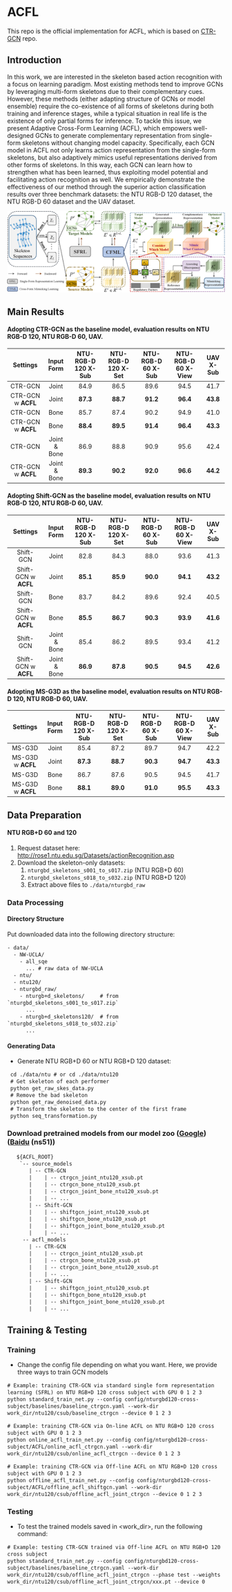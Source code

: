 # ACFL
This repo is the official implementation for ACFL, which is based on [CTR-GCN](https://github.com/Uason-Chen/CTR-GCN) repo.

## Introduction
In this work, we are interested in the skeleton based action recognition with a focus on learning paradigm. Most existing methods tend to improve GCNs by leveraging multi-form skeletons due to their complementary cues. However, these methods (either adapting structure of GCNs or model ensemble) require the co-existence of all forms of skeletons during both training and inference stages, while a typical situation in real life is the existence of only partial forms for inference. 
To tackle this issue, we present Adaptive Cross-Form Learning (ACFL), which empowers well-designed GCNs to generate complementary representation from single-form skeletons without changing model capacity. Specifically, each GCN model in ACFL not only learns action representation from the single-form skeletons, but also adaptively mimics useful representations derived from other forms of skeletons. In this way, each GCN can learn how to strengthen what has been learned, thus exploiting model potential and facilitating action recognition as well.
We empirically demonstrate the effectiveness of our method through the superior action classification results over three benchmark datasets: the NTU RGB-D 120 dataset, the NTU RGB-D 60 dataset and the UAV dataset. </br>

![Illustrating the paradigm of the proposed ACFL](/figures/ACFL.png)

## Main Results

#### Adopting CTR-GCN as the baseline model, evaluation results on NTU RGB-D 120, NTU RGB-D 60, UAV.
| Settings        | Input Form | NTU-RGB-D 120 X-Sub |  NTU-RGB-D 120 X-Set |  NTU-RGB-D 60 X-Sub |  NTU-RGB-D 60 X-View | UAV X-Sub |
|:---------------:|:----------:|:-------------------:|:--------------------:|:-------------------:|:--------------------:|:---------:|
|CTR-GCN          |   Joint    |         84.9        |         86.5         |         89.6        |          94.5        |   41.7    |
|CTR-GCN  w **ACFL**  |   Joint    |       **87.3**      |        **88.7**      |      **91.2**       |       **96.4**       | **43.8**  |
|CTR-GCN          |   Bone     |         85.7        |         87.4         |         90.2        |          94.9        |   41.0    |
|CTR-GCN  w **ACFL**  |   Bone     |       **88.4**      |       **89.5**       |       **91.4**      |        **96.4**      | **43.3**  |
|CTR-GCN          |Joint & Bone|         86.9        |         88.8         |         90.9        |          95.6        |   42.4    |
|CTR-GCN  w **ACFL**  |Joint & Bone|       **89.3**      |        **90.2**      |      **92.0**       |        **96.6**      |  **44.2** |

#### Adopting Shift-GCN as the baseline model, evaluation results on NTU RGB-D 120, NTU RGB-D 60, UAV.
| Settings        | Input Form | NTU-RGB-D 120 X-Sub |  NTU-RGB-D 120 X-Set |  NTU-RGB-D 60 X-Sub |  NTU-RGB-D 60 X-View | UAV X-Sub |
|:---------------:|:----------:|:-------------------:|:--------------------:|:-------------------:|:--------------------:|:---------:|
|Shift-GCN        |   Joint    |         82.8        |         84.3         |         88.0        |          93.6        |   41.3    |
|Shift-GCN w **ACFL** |   Joint    |         **85.1**    |      **85.9**        |         **90.0**    |          **94.1**    |   **43.2**|
|Shift-GCN        |   Bone     |         83.7        |         84.2         |         89.6        |          92.4        |   40.5    |
|Shift-GCN w **ACFL** |   Bone     |         **85.5**    |     **86.7**         |      **90.3**       |      **93.9**        |   **41.6**|
|Shift-GCN        |Joint & Bone|         85.4        |         86.2         |         89.5        |          93.4        |   41.2    |
|Shift-GCN w **ACFL** |Joint & Bone|         **86.9**    |      **87.8**        |        **90.5**     |       **94.5**       | **42.6**  |

#### Adopting MS-G3D as the baseline model, evaluation results on NTU RGB-D 120, NTU RGB-D 60, UAV.
| Settings        | Input Form | NTU-RGB-D 120 X-Sub |  NTU-RGB-D 120 X-Set |  NTU-RGB-D 60 X-Sub |  NTU-RGB-D 60 X-View | UAV X-Sub |
|:---------------:|:----------:|:-------------------:|:--------------------:|:-------------------:|:--------------------:|:---------:|
|MS-G3D           |   Joint    |         85.4        |         87.2         |         89.7        |          94.7        |   42.2    |
|MS-G3D w **ACFL**    |   Joint    |      **87.3**       |      **88.7**        |      **90.3**       |        **94.7**      | **43.3**  |
|MS-G3D           |   Bone     |         86.7        |         87.6         |         90.5        |          94.5        |   41.7    |
|MS-G3D w **ACFL**    |   Bone     |      **88.1**       |      **89.0**        |       **91.0**      |        **95.5**      | **43.3**  |

## Data Preparation

#### NTU RGB+D 60 and 120

1. Request dataset here: http://rose1.ntu.edu.sg/Datasets/actionRecognition.asp
2. Download the skeleton-only datasets:
   1. `nturgbd_skeletons_s001_to_s017.zip` (NTU RGB+D 60)
   2. `nturgbd_skeletons_s018_to_s032.zip` (NTU RGB+D 120)
   3. Extract above files to `./data/nturgbd_raw`


### Data Processing

#### Directory Structure

Put downloaded data into the following directory structure:

```
- data/
  - NW-UCLA/
    - all_sqe
      ... # raw data of NW-UCLA
  - ntu/
  - ntu120/
  - nturgbd_raw/
    - nturgb+d_skeletons/     # from `nturgbd_skeletons_s001_to_s017.zip`
      ...
    - nturgb+d_skeletons120/  # from `nturgbd_skeletons_s018_to_s032.zip`
      ...
```

#### Generating Data

- Generate NTU RGB+D 60 or NTU RGB+D 120 dataset:

```
 cd ./data/ntu # or cd ./data/ntu120
 # Get skeleton of each performer
 python get_raw_skes_data.py
 # Remove the bad skeleton 
 python get_raw_denoised_data.py
 # Transform the skeleton to the center of the first frame
 python seq_transformation.py
```

### Download pretrained models from our model zoo ([Google](https://drive.google.com/drive/folders/16O2PSy3BmnSeMrfbOB3Gz4fYcOdVazc9?usp=sharing)) ([Baidu](https://pan.baidu.com/s/1M4z9daHRp9gQ7am6o3-Vqg) (ns51))
```
   ${ACFL_ROOT}
    `-- source_models
       | -- CTR-GCN
       |    | -- ctrgcn_joint_ntu120_xsub.pt
       |    | -- ctrgcn_bone_ntu120_xsub.pt
       |    | -- ctrgcn_joint_bone_ntu120_xsub.pt
       |    | -- ...
       | -- Shift-GCN
       |    | -- shiftgcn_joint_ntu120_xsub.pt
       |    | -- shiftgcn_bone_ntu120_xsub.pt
       |    | -- shiftgcn_joint_bone_ntu120_xsub.pt
       |    | -- ...
     -- acfl_models
       | -- CTR-GCN
       |    | -- ctrgcn_joint_ntu120_xsub.pt
       |    | -- ctrgcn_bone_ntu120_xsub.pt
       |    | -- ctrgcn_joint_bone_ntu120_xsub.pt
       |    | -- ...
       | -- Shift-GCN
       |    | -- shiftgcn_joint_ntu120_xsub.pt
       |    | -- shiftgcn_bone_ntu120_xsub.pt
       |    | -- shiftgcn_joint_bone_ntu120_xsub.pt
       |    | -- ...
```

## Training & Testing

### Training

- Change the config file depending on what you want. Here, we provide three ways to train GCN models

```
# Example: training CTR-GCN via standard single form representation learning (SFRL) on NTU RGB+D 120 cross subject with GPU 0 1 2 3
python standard_train_net.py --config config/nturgbd120-cross-subject/baselines/baseline_ctrgcn.yaml --work-dir work_dir/ntu120/csub/baseline_ctrgcn --device 0 1 2 3
```

```
# Example: training CTR-GCN via On-line ACFL on NTU RGB+D 120 cross subject with GPU 0 1 2 3
python online_acfl_train_net.py --config config/nturgbd120-cross-subject/ACFL/online_acfl_ctrgcn.yaml --work-dir work_dir/ntu120/csub/online_acfl_ctrgcn --device 0 1 2 3
```

```
# Example: training CTR-GCN via Off-line ACFL on NTU RGB+D 120 cross subject with GPU 0 1 2 3
python offline_acfl_train_net.py --config config/nturgbd120-cross-subject/ACFL/offline_acfl_shiftgcn.yaml --work-dir work_dir/ntu120/csub/offline_acfl_joint_ctrgcn --device 0 1 2 3
```

### Testing

- To test the trained models saved in <work_dir>, run the following command:

```
# Example: testing CTR-GCN trained via Off-line ACFL on NTU RGB+D 120 cross subject
python standard_train_net.py --config config/nturgbd120-cross-subject/baselines/baseline_ctrgcn.yaml --work-dir work_dir/ntu120/csub/offline_acfl_joint_ctrgcn --phase test --weights work_dir/ntu120/csub/offline_acfl_joint_ctrgcn/xxx.pt --device 0
```

